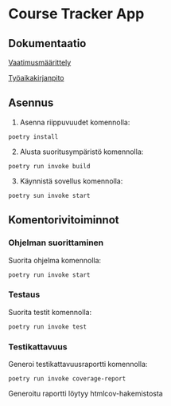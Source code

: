 # Course Tracker App

## Dokumentaatio

[Vaatimusmäärittely](https://github.com/juhana-peltomaa/ot-harjoitustyo/blob/master/dokumentaatio/vaatimusmaarittely.md)

[Työaikakirjanpito](https://github.com/juhana-peltomaa/ot-harjoitustyo/blob/master/dokumentaatio/tuntikirjanpito.md)

## Asennus

1. Asenna riippuvuudet komennolla:

```poetry install```

2. Alusta suoritusympäristö komennolla:

```poetry run invoke build```

3. Käynnistä sovellus komennolla:

```poetry sun invoke start```

## Komentorivitoiminnot

### Ohjelman suorittaminen

Suorita ohjelma komennolla:

```poetry run invoke start```

### Testaus
Suorita testit komennolla:

```poetry run invoke test```

### Testikattavuus
Generoi testikattavuusraportti komennolla:

```poetry run invoke coverage-report```

Generoitu raportti löytyy htmlcov-hakemistosta

